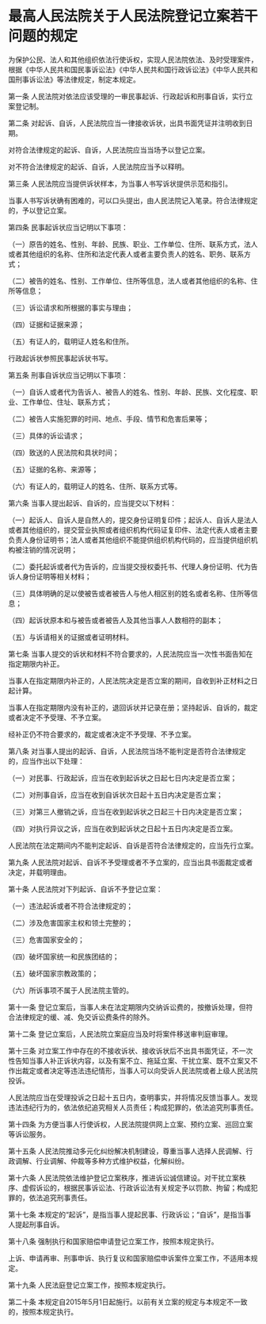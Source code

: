 # 最高人民法院关于人民法院登记立案若干问题的规定

<!-- INFO END -->

为保护公民、法人和其他组织依法行使诉权，实现人民法院依法、及时受理案件，根据《中华人民共和国民事诉讼法》《中华人民共和国行政诉讼法》《中华人民共和国刑事诉讼法》等法律规定，制定本规定。

第一条 人民法院对依法应该受理的一审民事起诉、行政起诉和刑事自诉，实行立案登记制。

第二条 对起诉、自诉，人民法院应当一律接收诉状，出具书面凭证并注明收到日期。

对符合法律规定的起诉、自诉，人民法院应当当场予以登记立案。

对不符合法律规定的起诉、自诉，人民法院应当予以释明。

第三条 人民法院应当提供诉状样本，为当事人书写诉状提供示范和指引。

当事人书写诉状确有困难的，可以口头提出，由人民法院记入笔录。符合法律规定的，予以登记立案。

第四条 民事起诉状应当记明以下事项：

（一）原告的姓名、性别、年龄、民族、职业、工作单位、住所、联系方式，法人或者其他组织的名称、住所和法定代表人或者主要负责人的姓名、职务、联系方式；

（二）被告的姓名、性别、工作单位、住所等信息，法人或者其他组织的名称、住所等信息；

（三）诉讼请求和所根据的事实与理由；

（四）证据和证据来源；

（五）有证人的，载明证人姓名和住所。

行政起诉状参照民事起诉状书写。

第五条 刑事自诉状应当记明以下事项：

（一）自诉人或者代为告诉人、被告人的姓名、性别、年龄、民族、文化程度、职业、工作单位、住址、联系方式；

（二）被告人实施犯罪的时间、地点、手段、情节和危害后果等；

（三）具体的诉讼请求；

（四）致送的人民法院和具状时间；

（五）证据的名称、来源等；

（六）有证人的，载明证人的姓名、住所、联系方式等。

第六条 当事人提出起诉、自诉的，应当提交以下材料：

（一）起诉人、自诉人是自然人的，提交身份证明复印件；起诉人、自诉人是法人或者其他组织的，提交营业执照或者组织机构代码证复印件、法定代表人或者主要负责人身份证明书；法人或者其他组织不能提供组织机构代码的，应当提供组织机构被注销的情况说明；

（二）委托起诉或者代为告诉的，应当提交授权委托书、代理人身份证明、代为告诉人身份证明等相关材料；

（三）具体明确的足以使被告或者被告人与他人相区别的姓名或者名称、住所等信息；

（四）起诉状原本和与被告或者被告人及其他当事人人数相符的副本；

（五）与诉请相关的证据或者证明材料。

第七条 当事人提交的诉状和材料不符合要求的，人民法院应当一次性书面告知在指定期限内补正。

当事人在指定期限内补正的，人民法院决定是否立案的期间，自收到补正材料之日起计算。

当事人在指定期限内没有补正的，退回诉状并记录在册；坚持起诉、自诉的，裁定或者决定不予受理、不予立案。

经补正仍不符合要求的，裁定或者决定不予受理、不予立案。

第八条 对当事人提出的起诉、自诉，人民法院当场不能判定是否符合法律规定的，应当作出以下处理：

（一）对民事、行政起诉，应当在收到起诉状之日起七日内决定是否立案；

（二）对刑事自诉，应当在收到自诉状次日起十五日内决定是否立案；

（三）对第三人撤销之诉，应当在收到起诉状之日起三十日内决定是否立案；

（四）对执行异议之诉，应当在收到起诉状之日起十五日内决定是否立案。

人民法院在法定期间内不能判定起诉、自诉是否符合法律规定的，应当先行立案。

第九条 人民法院对起诉、自诉不予受理或者不予立案的，应当出具书面裁定或者决定，并载明理由。

第十条 人民法院对下列起诉、自诉不予登记立案：

（一）违法起诉或者不符合法律规定的；

（二）涉及危害国家主权和领土完整的；

（三）危害国家安全的；

（四）破坏国家统一和民族团结的；

（五）破坏国家宗教政策的；

（六）所诉事项不属于人民法院主管的。

第十一条 登记立案后，当事人未在法定期限内交纳诉讼费的，按撤诉处理，但符合法律规定的缓、减、免交诉讼费条件的除外。

第十二条 登记立案后，人民法院立案庭应当及时将案件移送审判庭审理。

第十三条 对立案工作中存在的不接收诉状、接收诉状后不出具书面凭证，不一次性告知当事人补正诉状内容，以及有案不立、拖延立案、干扰立案、既不立案又不作出裁定或者决定等违法违纪情形，当事人可以向受诉人民法院或者上级人民法院投诉。

人民法院应当在受理投诉之日起十五日内，查明事实，并将情况反馈当事人。发现违法违纪行为的，依法依纪追究相关人员责任；构成犯罪的，依法追究刑事责任。

第十四条 为方便当事人行使诉权，人民法院提供网上立案、预约立案、巡回立案等诉讼服务。

第十五条 人民法院推动多元化纠纷解决机制建设，尊重当事人选择人民调解、行政调解、行业调解、仲裁等多种方式维护权益，化解纠纷。

第十六条 人民法院依法维护登记立案秩序，推进诉讼诚信建设。对干扰立案秩序、虚假诉讼的，根据民事诉讼法、行政诉讼法有关规定予以罚款、拘留；构成犯罪的，依法追究刑事责任。

第十七条 本规定的“起诉”，是指当事人提起民事、行政诉讼；“自诉”，是指当事人提起刑事自诉。

第十八条 强制执行和国家赔偿申请登记立案工作，按照本规定执行。

上诉、申请再审、刑事申诉、执行复议和国家赔偿申诉案件立案工作，不适用本规定。

第十九条 人民法庭登记立案工作，按照本规定执行。

第二十条 本规定自2015年5月1日起施行。以前有关立案的规定与本规定不一致的，按照本规定执行。